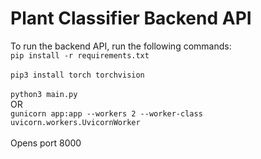 # Plant Classifier Backend API
To run the backend API, run the following commands: <br>
`pip install -r requirements.txt` <br><br>
`pip3 install torch torchvision` <br><br>
`python3 main.py` <br>
OR <br>
`gunicorn app:app --workers 2 --worker-class uvicorn.workers.UvicornWorker` <br><br>
Opens port 8000 <br>